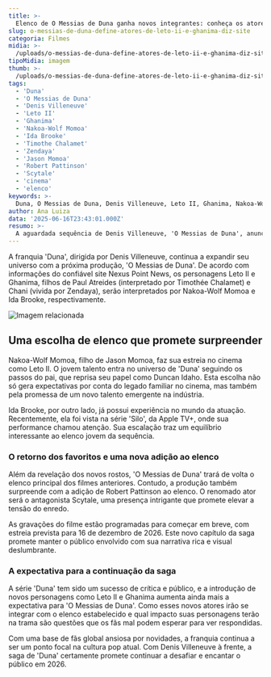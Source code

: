 ```yaml
---
title: >-
  Elenco de O Messias de Duna ganha novos integrantes: conheça os atores de Leto II e Ghanima
slug: o-messias-de-duna-define-atores-de-leto-ii-e-ghanima-diz-site
categoria: Filmes
midia: >-
  /uploads/o-messias-de-duna-define-atores-de-leto-ii-e-ghanima-diz-site-thumb.jpg
tipoMidia: imagem
thumb: >-
  /uploads/o-messias-de-duna-define-atores-de-leto-ii-e-ghanima-diz-site-thumb.jpg
tags:
  - 'Duna'
  - 'O Messias de Duna'
  - 'Denis Villeneuve'
  - 'Leto II'
  - 'Ghanima'
  - 'Nakoa-Wolf Momoa'
  - 'Ida Brooke'
  - 'Timothe Chalamet'
  - 'Zendaya'
  - 'Jason Momoa'
  - 'Robert Pattinson'
  - 'Scytale'
  - 'cinema'
  - 'elenco'
keywords: >-
  Duna, O Messias de Duna, Denis Villeneuve, Leto II, Ghanima, Nakoa-Wolf Momoa, Ida Brooke, Timothée Chalamet, Zendaya, Jason Momoa, Robert Pattinson, Scytale, cinema, elenco
author: Ana Luiza
data: '2025-06-16T23:43:01.000Z'
resumo: >-
  A aguardada sequência de Denis Villeneuve, 'O Messias de Duna', anuncia os jovens talentos que darão vida aos filhos de Paul Atreides e Chani. Saiba mais sobre as escolhas de elenco e o que esperar do próximo capítulo da saga.
---
```


A franquia 'Duna', dirigida por Denis Villeneuve, continua a expandir seu universo com a próxima produção, 'O Messias de Duna'. De acordo com informações do confiável site Nexus Point News, os personagens Leto II e Ghanima, filhos de Paul Atreides (interpretado por Timothée Chalamet) e Chani (vivida por Zendaya), serão interpretados por Nakoa-Wolf Momoa e Ida Brooke, respectivamente.

![Imagem relacionada](/uploads/o-messias-de-duna-define-atores-de-leto-ii-e-ghanima-diz-site-0.webp)

## Uma escolha de elenco que promete surpreender

Nakoa-Wolf Momoa, filho de Jason Momoa, faz sua estreia no cinema como Leto II. O jovem talento entra no universo de 'Duna' seguindo os passos do pai, que reprisa seu papel como Duncan Idaho. Esta escolha não só gera expectativas por conta do legado familiar no cinema, mas também pela promessa de um novo talento emergente na indústria.

Ida Brooke, por outro lado, já possui experiência no mundo da atuação. Recentemente, ela foi vista na série 'Silo', da Apple TV+, onde sua performance chamou atenção. Sua escalação traz um equilíbrio interessante ao elenco jovem da sequência.

### O retorno dos favoritos e uma nova adição ao elenco

Além da revelação dos novos rostos, 'O Messias de Duna' trará de volta o elenco principal dos filmes anteriores. Contudo, a produção também surpreende com a adição de Robert Pattinson ao elenco. O renomado ator será o antagonista Scytale, uma presença intrigante que promete elevar a tensão do enredo.

As gravações do filme estão programadas para começar em breve, com estreia prevista para 16 de dezembro de 2026. Este novo capítulo da saga promete manter o público envolvido com sua narrativa rica e visual deslumbrante.

### A expectativa para a continuação da saga

A série 'Duna' tem sido um sucesso de crítica e público, e a introdução de novos personagens como Leto II e Ghanima aumenta ainda mais a expectativa para 'O Messias de Duna'. Como esses novos atores irão se integrar com o elenco estabelecido e qual impacto suas personagens terão na trama são questões que os fãs mal podem esperar para ver respondidas.

Com uma base de fãs global ansiosa por novidades, a franquia continua a ser um ponto focal na cultura pop atual. Com Denis Villeneuve à frente, a saga de 'Duna' certamente promete continuar a desafiar e encantar o público em 2026.